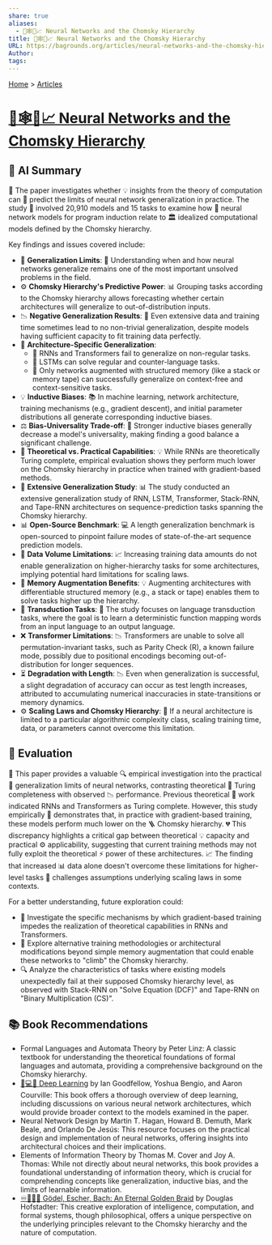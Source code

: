 ```yaml
---
share: true
aliases:
  - 🧠🕸️📜📈 Neural Networks and the Chomsky Hierarchy
title: 🧠🕸️📜📈 Neural Networks and the Chomsky Hierarchy
URL: https://bagrounds.org/articles/neural-networks-and-the-chomsky-hierarchy
Author: 
tags: 
---
```

[Home](../index.md) > [Articles](./index.md)  
# [🧠🕸️📜📈 Neural Networks and the Chomsky Hierarchy](https://arxiv.org/pdf/2207.02098)  
  
## 🤖 AI Summary  
📝 The paper investigates whether 💡 insights from the theory of computation can 🔮 predict the limits of neural network generalization in practice. The study 🔬 involved 20,910 models and 15 tasks to examine how 🧠 neural network models for program induction relate to 🏛️ idealized computational models defined by the Chomsky hierarchy.  
  
Key findings and issues covered include:  
  
* 🤔 **Generalization Limits**: 🧠 Understanding when and how neural networks generalize remains one of the most important unsolved problems in the field.  
* ⚙️ **Chomsky Hierarchy's Predictive Power**: 📊 Grouping tasks according to the Chomsky hierarchy allows forecasting whether certain architectures will generalize to out-of-distribution inputs.  
* 📉 **Negative Generalization Results**: 🚫 Even extensive data and training time sometimes lead to no non-trivial generalization, despite models having sufficient capacity to fit training data perfectly.  
* 🧱 **Architecture-Specific Generalization**:  
    * 🔄 RNNs and Transformers fail to generalize on non-regular tasks.  
    * 🔢 LSTMs can solve regular and counter-language tasks.  
    * 💾 Only networks augmented with structured memory (like a stack or memory tape) can successfully generalize on context-free and context-sensitive tasks.  
* 💡 **Inductive Biases**: 📚 In machine learning, network architecture, training mechanisms (e.g., gradient descent), and initial parameter distributions all generate corresponding inductive biases.  
* ⚖️ **Bias-Universality Trade-off**: 🎯 Stronger inductive biases generally decrease a model's universality, making finding a good balance a significant challenge.  
* 📏 **Theoretical vs. Practical Capabilities**: 💡 While RNNs are theoretically Turing complete, empirical evaluation shows they perform much lower on the Chomsky hierarchy in practice when trained with gradient-based methods.  
* 🧪 **Extensive Generalization Study**: 📊 The study conducted an extensive generalization study of RNN, LSTM, Transformer, Stack-RNN, and Tape-RNN architectures on sequence-prediction tasks spanning the Chomsky hierarchy.  
* 📊 **Open-Source Benchmark**: 💻 A length generalization benchmark is open-sourced to pinpoint failure modes of state-of-the-art sequence prediction models.  
* 🚫 **Data Volume Limitations**: 📈 Increasing training data amounts do not enable generalization on higher-hierarchy tasks for some architectures, implying potential hard limitations for scaling laws.  
* 🧠 **Memory Augmentation Benefits**: 💡 Augmenting architectures with differentiable structured memory (e.g., a stack or tape) enables them to solve tasks higher up the hierarchy.  
* 🔁 **Transduction Tasks**: 🎯 The study focuses on language transduction tasks, where the goal is to learn a deterministic function mapping words from an input language to an output language.  
* ❌ **Transformer Limitations**: 📉 Transformers are unable to solve all permutation-invariant tasks, such as Parity Check (R), a known failure mode, possibly due to positional encodings becoming out-of-distribution for longer sequences.  
* ⏳ **Degradation with Length**: 📉 Even when generalization is successful, a slight degradation of accuracy can occur as test length increases, attributed to accumulating numerical inaccuracies in state-transitions or memory dynamics.  
* ⚙️ **Scaling Laws and Chomsky Hierarchy**: 🚧 If a neural architecture is limited to a particular algorithmic complexity class, scaling training time, data, or parameters cannot overcome this limitation.  
  
## 🤔 Evaluation  
📜 This paper provides a valuable 🔍 empirical investigation into the practical 🚧 generalization limits of neural networks, contrasting theoretical 🤖 Turing completeness with observed 📉 performance. Previous theoretical 🧠 work indicated RNNs and Transformers as Turing complete. However, this study empirically 👀 demonstrates that, in practice with gradient-based training, these models perform much lower on the 🪜 Chomsky hierarchy. 💔 This discrepancy highlights a critical gap between theoretical 💡 capacity and practical ⚙️ applicability, suggesting that current training methods may not fully exploit the theoretical ⚡️ power of these architectures. 📈 The finding that increased 📊 data alone doesn't overcome these limitations for higher-level tasks 🎯 challenges assumptions underlying scaling laws in some contexts.  
  
For a better understanding, future exploration could:  
* 🔬 Investigate the specific mechanisms by which gradient-based training impedes the realization of theoretical capabilities in RNNs and Transformers.  
* 🔄 Explore alternative training methodologies or architectural modifications beyond simple memory augmentation that could enable these networks to "climb" the Chomsky hierarchy.  
* 🔍 Analyze the characteristics of tasks where existing models unexpectedly fail at their supposed Chomsky hierarchy level, as observed with Stack-RNN on "Solve Equation (DCF)" and Tape-RNN on "Binary Multiplication (CS)".  
  
## 📚 Book Recommendations  
* Formal Languages and Automata Theory by Peter Linz: A classic textbook for understanding the theoretical foundations of formal languages and automata, providing a comprehensive background on the Chomsky hierarchy.  
* [🧠💻🤖 Deep Learning](../books/deep-learning.md) by Ian Goodfellow, Yoshua Bengio, and Aaron Courville: This book offers a thorough overview of deep learning, including discussions on various neural network architectures, which would provide broader context to the models examined in the paper.  
* Neural Network Design by Martin T. Hagan, Howard B. Demuth, Mark Beale, and Orlando De Jesús: This resource focuses on the practical design and implementation of neural networks, offering insights into architectural choices and their implications.  
* Elements of Information Theory by Thomas M. Cover and Joy A. Thomas: While not directly about neural networks, this book provides a foundational understanding of information theory, which is crucial for comprehending concepts like generalization, inductive bias, and the limits of learnable information.  
* [♾️📐🎶🥨 Gödel, Escher, Bach: An Eternal Golden Braid](../books/godel-escher-bach.md) by Douglas Hofstadter: This creative exploration of intelligence, computation, and formal systems, though philosophical, offers a unique perspective on the underlying principles relevant to the Chomsky hierarchy and the nature of computation.